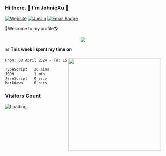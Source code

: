 ### Hi there. 👋 I'm JohnieXu :lemon:

[![Website](https://img.shields.io/badge/-Website-c14438?style=flat-square&logo=w&logoColor=white)](https://johniexu.github.io/)
[![JueJin](https://img.shields.io/badge/-JueJin-c14438?style=flat-square&logo=j&logoColor=white)](https://juejin.cn/user/2277843822444958)
[![Email Badge](https://img.shields.io/badge/-Email-c14438?style=flat-square&logo=Email&logoColor=white&link=mailto:281910378@qq.com)](mailto:281910378@qq.com)

🚀Welcome to my profile🌎

<center>
<img align='center' src="https://images.unsplash.com/photo-1690689636978-90d0f3592791?ixlib=rb-4.0.3&ixid=M3wxMjA3fDB8MHxwaG90by1wYWdlfHx8fGVufDB8fHx8fA%3D%3D&auto=format&fit=crop&w=2070&q=80">
</center>

📊 **This week I spent my time on**

<img align='right' width="300" src="https://github-readme-stats.vercel.app/api?username=JohnieXu&show_icons=true&title_color=fff&icon_color=79ff97&text_color=9f9f9f&bg_color=151515&count_private=true">

<!--START_SECTION:waka-->

```txt
From: 08 April 2024 - To: 15 April 2024

TypeScript   26 mins         ███████████████████████▓░   94.77 %
JSON         1 min           █░░░░░░░░░░░░░░░░░░░░░░░░   03.60 %
JavaScript   0 secs          ▒░░░░░░░░░░░░░░░░░░░░░░░░   01.44 %
Markdown     0 secs          ░░░░░░░░░░░░░░░░░░░░░░░░░   00.19 %
```

<!--END_SECTION:waka-->

### Visitors Count
<img align="left" src = "https://profile-counter.glitch.me/JohnieXu/count.svg" alt ="Loading">
